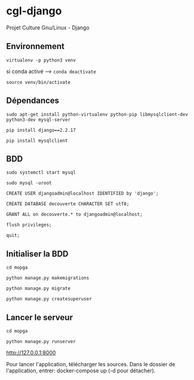# cgl-django
Projet Culture Gnu/Linux - Django

## Environnement
`virtualenv -p python3 venv`

si conda activé --> `conda deactivate`

`source venv/bin/activate`

## Dépendances
`sudo apt-get install python-virtualenv python-pip libmysqlclient-dev python3-dev mysql-server`

`pip install django==2.2.17`

`pip install mysqlclient`

## BDD
`sudo systemctl start mysql`

`sudo mysql -uroot`

`CREATE USER djangoadmin@localhost IDENTIFIED by 'django';`

`CREATE DATABASE decouverte CHARACTER SET utf8;`

`GRANT ALL on decouverte.* to djangoadmin@localhost;`

`flush privileges;`

`quit;`

## Initialiser la BDD
`cd mopga`

`python manage.py makemigrations`

`python manage.py migrate`

`python manage.py createsuperuser`


## Lancer le serveur
`cd mopga`

`python manage.py runserver`

http://127.0.0.1:8000

Pour lancer l'application, télécharger les sources. Dans le dossier de l'application, entrer: docker-compose up (-d pour détacher).
